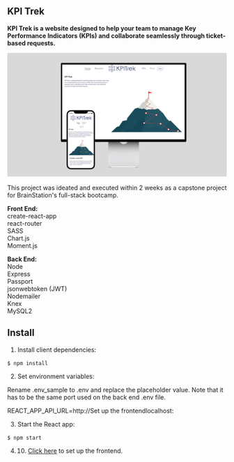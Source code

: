 ## KPI Trek

**KPI Trek is a website designed to help your team to manage Key Performance Indicators (KPIs) and collaborate seamlessly through ticket-based requests.**  

![mockup](/src/assets/images/mockup.png)  

This project was ideated and executed within 2 weeks as a capstone project for BrainStation's full-stack bootcamp. 

**Front End:**  
create-react-app  
react-router  
SASS  
Chart.js  
Moment.js  

**Back End:**  
Node  
Express  
Passport  
jsonwebtoken (JWT)  
Nodemailer  
Knex  
MySQL2  

## Install

1. Install client dependencies:  
```
$ npm install
```
2. Set environment variables:

Rename .env_sample to .env and replace the placeholder value. Note that it has to be the same port used on the back end .env file.  

REACT_APP_API_URL=http://Set up the frontendlocalhost:<PORT>  

3. Start the React app:  
```
$ npm start
```

4. 10. [Click here](https://github.com/tavaresflavia/kpi-trek-api) to set up the frontend.